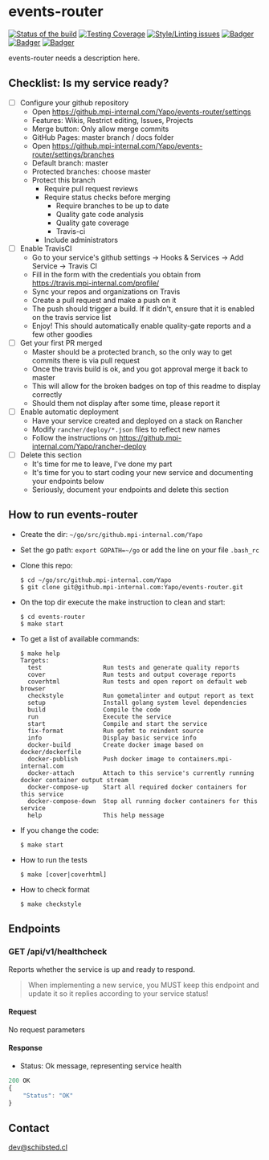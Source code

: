 # events-router

<!-- Badger start badges -->
[![Status of the build](https://badger.spt-engprod-pro.mpi-internal.com/badge/travis/Yapo/events-router)](https://travis.mpi-internal.com/Yapo/events-router)
[![Testing Coverage](https://badger.spt-engprod-pro.mpi-internal.com/badge/coverage/Yapo/events-router)](https://reports.spt-engprod-pro.mpi-internal.com/#/Yapo/events-router?branch=master&type=push&daterange&daterange)
[![Style/Linting issues](https://badger.spt-engprod-pro.mpi-internal.com/badge/issues/Yapo/events-router)](https://reports.spt-engprod-pro.mpi-internal.com/#/Yapo/events-router?branch=master&type=push&daterange&daterange)
[![Badger](https://badger.spt-engprod-pro.mpi-internal.com/badge/flaky_tests/Yapo/events-router)](https://databulous.spt-engprod-pro.mpi-internal.com/test/flaky/Yapo/events-router)
[![Badger](https://badger.spt-engprod-pro.mpi-internal.com/badge/quality_index/Yapo/events-router)](https://databulous.spt-engprod-pro.mpi-internal.com/quality/repo/Yapo/events-router)
[![Badger](https://badger.spt-engprod-pro.mpi-internal.com/badge/engprod/Yapo/events-router)](https://github.mpi-internal.com/spt-engprod/badger)
<!-- Badger end badges -->

events-router needs a description here.

## Checklist: Is my service ready?

* [ ] Configure your github repository
  - Open https://github.mpi-internal.com/Yapo/events-router/settings
  - Features: Wikis, Restrict editing, Issues, Projects
  - Merge button: Only allow merge commits
  - GitHub Pages: master branch / docs folder
  - Open https://github.mpi-internal.com/Yapo/events-router/settings/branches
  - Default branch: master
  - Protected branches: choose master
  - Protect this branch
    + Require pull request reviews
    + Require status checks before merging
      - Require branches to be up to date
      - Quality gate code analysis
      - Quality gate coverage
      - Travis-ci
    + Include administrators
* [ ] Enable TravisCI
  - Go to your service's github settings -> Hooks & Services -> Add Service -> Travis CI
  - Fill in the form with the credentials you obtain from https://travis.mpi-internal.com/profile/
  - Sync your repos and organizations on Travis
  - Create a pull request and make a push on it
  - The push should trigger a build. If it didn't, ensure that it is enabled on the travis service list
  - Enjoy! This should automatically enable quality-gate reports and a few other goodies
* [ ] Get your first PR merged
  - Master should be a protected branch, so the only way to get commits there is via pull request
  - Once the travis build is ok, and you got approval merge it back to master
  - This will allow for the broken badges on top of this readme to display correctly
  - Should them not display after some time, please report it
* [ ] Enable automatic deployment
  - Have your service created and deployed on a stack on Rancher
  - Modify `rancher/deploy/*.json` files to reflect new names
  - Follow the instructions on https://github.mpi-internal.com/Yapo/rancher-deploy
* [ ] Delete this section
  - It's time for me to leave, I've done my part
  - It's time for you to start coding your new service and documenting your endpoints below
  - Seriously, document your endpoints and delete this section

## How to run events-router

* Create the dir: `~/go/src/github.mpi-internal.com/Yapo`

* Set the go path: `export GOPATH=~/go` or add the line on your file `.bash_rc`

* Clone this repo:

  ```
  $ cd ~/go/src/github.mpi-internal.com/Yapo
  $ git clone git@github.mpi-internal.com:Yapo/events-router.git
  ```

* On the top dir execute the make instruction to clean and start:

  ```
  $ cd events-router
  $ make start
  ```

* To get a list of available commands:

  ```
  $ make help
  Targets:
    test                 Run tests and generate quality reports
    cover                Run tests and output coverage reports
    coverhtml            Run tests and open report on default web browser
    checkstyle           Run gometalinter and output report as text
    setup                Install golang system level dependencies
    build                Compile the code
    run                  Execute the service
    start                Compile and start the service
    fix-format           Run gofmt to reindent source
    info                 Display basic service info
    docker-build         Create docker image based on docker/dockerfile
    docker-publish       Push docker image to containers.mpi-internal.com
    docker-attach        Attach to this service's currently running docker container output stream
    docker-compose-up    Start all required docker containers for this service
    docker-compose-down  Stop all running docker containers for this service
    help                 This help message
  ```

* If you change the code:

  ```
  $ make start
  ```

* How to run the tests

  ```
  $ make [cover|coverhtml]
  ```

* How to check format

  ```
  $ make checkstyle
  ```

## Endpoints
### GET  /api/v1/healthcheck
Reports whether the service is up and ready to respond.

> When implementing a new service, you MUST keep this endpoint
and update it so it replies according to your service status!

#### Request
No request parameters

#### Response
* Status: Ok message, representing service health

```javascript
200 OK
{
	"Status": "OK"
}
```

## Contact
dev@schibsted.cl
